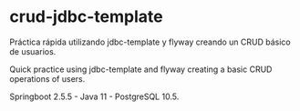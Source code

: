 # crud-jdbc-template
Práctica rápida utilizando jdbc-template y flyway creando un CRUD básico de usuarios.  

Quick practice using jdbc-template and flyway creating a basic CRUD operations of users.  

Springboot 2.5.5 - Java 11 - PostgreSQL 10.5.
